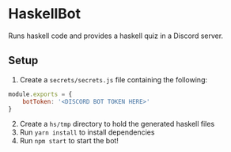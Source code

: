 # HaskellBot
Runs haskell code and provides a haskell quiz in a Discord server.

## Setup

1. Create a `secrets/secrets.js` file containing the following:

```js
module.exports = {
    botToken: '<DISCORD BOT TOKEN HERE>'
}

```

2. Create a `hs/tmp` directory to hold the generated haskell files
3. Run `yarn install` to install dependencies
4. Run `npm start` to start the bot!

